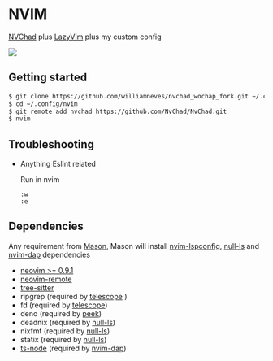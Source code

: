 # NVIM

[NVChad](https://github.com/NvChad/NvChad) plus [LazyVim](https://github.com/LazyVim/LazyVim) plus my custom config

![](https://i.imgur.com/jsCnGLI.jpg)

## Getting started

```sh
$ git clone https://github.com/williamneves/nvchad_wochap_fork.git ~/.config/nvim
$ cd ~/.config/nvim
$ git remote add nvchad https://github.com/NvChad/NvChad.git
$ nvim
```

## Troubleshooting

- Anything Eslint related

  Run in nvim

  ```
  :w
  :e
  ```

## Dependencies

Any requirement from [Mason](https://github.com/williamboman/mason.nvim#requirements), Mason will install [nvim-lspconfig](https://github.com/neovim/nvim-lspconfig), [null-ls](https://github.com/nvimtools/none-ls.nvim) and [nvim-dap](https://github.com/mfussenegger/nvim-dap) dependencies

- [neovim >= 0.9.1](https://github.com/neovim/neovim)
- [neovim-remote](https://github.com/mhinz/neovim-remote)
- [tree-sitter](https://github.com/tree-sitter/tree-sitter)
- ripgrep (required by [telescope](https://github.com/nvim-telescope/telescope.nvim)
  )
- fd (required by [telescope](https://github.com/nvim-telescope/telescope.nvim))
- deno (required by [peek](https://github.com/toppair/peek.nvim))
- deadnix (required by [null-ls](https://github.com/nvimtools/none-ls.nvim))
- nixfmt (required by [null-ls](https://github.com/nvimtools/none-ls.nvim))
- statix (required by [null-ls](https://github.com/nvimtools/none-ls.nvim))
- [ts-node](https://www.npmjs.com/package/ts-node) (required by [nvim-dap](https://github.com/mfussenegger/nvim-dap))
